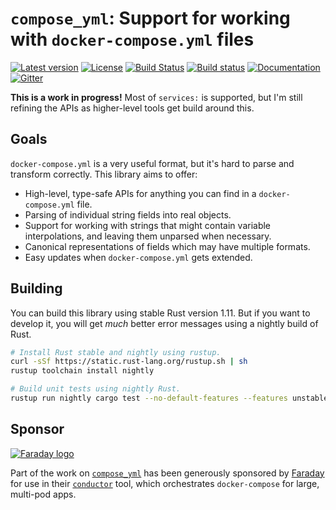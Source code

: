 # `compose_yml`: Support for working with `docker-compose.yml` files

[![Latest version](https://img.shields.io/crates/v/compose_yml.svg)](https://crates.io/crates/compose_yml) [![License](https://img.shields.io/crates/l/compose_yml.svg)](https://creativecommons.org/publicdomain/zero/1.0/) [![Build Status](https://travis-ci.org/emk/compose_yml.svg?branch=master)](https://travis-ci.org/emk/compose_yml) [![Build status](https://ci.appveyor.com/api/projects/status/ltvu7d7qb1iw7dh6/branch/master?svg=true)](https://ci.appveyor.com/project/emk/compose-yml/branch/master) [![Documentation](https://img.shields.io/badge/documentation-docs.rs-yellow.svg)](https://docs.rs/compose_yml/) [![Gitter](https://badges.gitter.im/faradayio/cage.svg)](https://gitter.im/faradayio/cage?utm_source=badge&utm_medium=badge&utm_campaign=pr-badge)

**This is a work in progress!** Most of `services:` is supported, but I'm
still refining the APIs as higher-level tools get build around this.

## Goals

`docker-compose.yml` is a very useful format, but it's hard to parse and
transform correctly.  This library aims to offer:

- High-level, type-safe APIs for anything you can find in a
  `docker-compose.yml` file.
- Parsing of individual string fields into real objects.
- Support for working with strings that might contain variable
  interpolations, and leaving them unparsed when necessary.
- Canonical representations of fields which may have multiple formats.
- Easy updates when `docker-compose.yml` gets extended.

## Building

You can build this library using stable Rust version 1.11.  But if you want
to develop it, you will get _much_ better error messages using a nightly
build of Rust.

```sh
# Install Rust stable and nightly using rustup.
curl -sSf https://static.rust-lang.org/rustup.sh | sh
rustup toolchain install nightly

# Build unit tests using nightly Rust.
rustup run nightly cargo test --no-default-features --features unstable
```

## Sponsor

<a href="http://www.faraday.io"><img
src="http://cdn2.hubspot.net/hubfs/515497/img/logo.svg" alt="Faraday
logo"/></a>

Part of the work on [`compose_yml`][compose_yml] has been
generously sponsored by [Faraday][] for use in
their [`conductor`][conductor] tool, which orchestrates `docker-compose`
for large, multi-pod apps.

[Faraday]: http://www.faraday.io/
[conductor]: https://github.com/faradayio/conductor
[compose_yml]: https://github.com/emk/compose_yml
